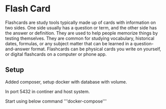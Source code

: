 # Flash Card

Flashcards are study tools typically made up of cards with information on two sides. One side usually has a question or term, and the other side has the answer or definition. They are used to help people memorize things by testing themselves. They are common for studying vocabulary, historical dates, formulas, or any subject matter that can be learned in a question-and-answer format. Flashcards can be physical cards you write on yourself, or digital flashcards on a computer or phone app.

## Setup
Added composer, setup docker with database with volume.

In port 5432 in continer and host system.

Start using below command
'''docker-compose'''
